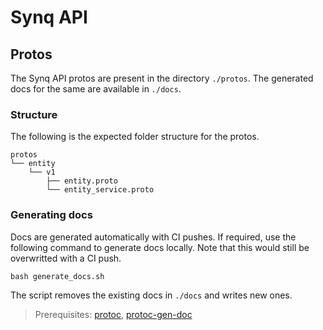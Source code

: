 # Synq API

## Protos

The Synq API protos are present in the directory `./protos`. The generated docs for the same are available in `./docs`.

### Structure

The following is the expected folder structure for the protos.

```shell
protos
└── entity
    └── v1
        ├── entity.proto
        └── entity_service.proto
```

### Generating docs

Docs are generated automatically with CI pushes. If required, use the following command to generate docs locally. Note that this would still be overwritted with a CI push. 

```shell
bash generate_docs.sh
```

The script removes the existing docs in `./docs` and writes new ones.

> Prerequisites: [protoc](https://grpc.io/docs/protoc-installation/), [protoc-gen-doc](https://github.com/pseudomuto/protoc-gen-doc)

